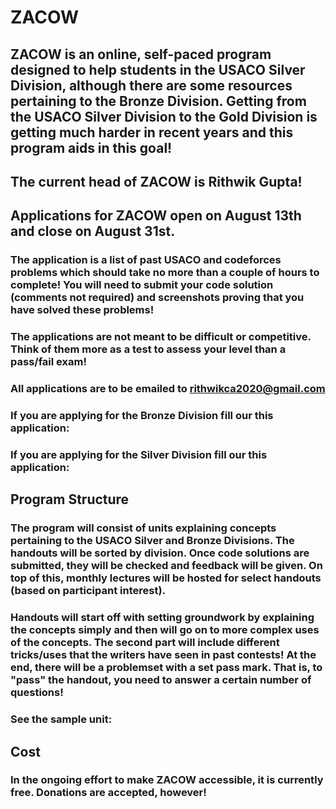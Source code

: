 # ZACOW

## ZACOW is an online, self-paced program designed to help students in the USACO Silver Division, although there are some resources pertaining to the Bronze Division. Getting from the USACO Silver Division to the Gold Division is getting much harder in recent years and this program aids in this goal!

## The current head of ZACOW is Rithwik Gupta!

## Applications for ZACOW open on August 13th and close on August 31st.

### The application is a list of past USACO and codeforces problems which should take no more than a couple of hours to complete! You will need to submit your code solution (comments not required) and screenshots proving that you have solved these problems!

### The applications are not meant to be difficult or competitive. Think of them more as a test to assess your level than a pass/fail exam!

### All applications are to be emailed to rithwikca2020@gmail.com
### If you are applying for the Bronze Division fill our this application: 
### If you are applying for the Silver Division fill our this application: 


## Program Structure
### The program will consist of units explaining concepts pertaining to the USACO Silver and Bronze Divisions. The handouts will be sorted by division. Once code solutions are submitted, they will be checked and feedback will be given. On top of this, monthly lectures will be hosted for select handouts (based on participant interest).
### Handouts will start off with setting groundwork by explaining the concepts simply and then will go on to more complex uses of the concepts. The second part will include different tricks/uses that the writers have seen in past contests! At the end, there will be a problemset with a set pass mark. That is, to "pass" the handout, you need to answer a certain number of questions!
### See the sample unit: 


## Cost
### In the ongoing effort to make ZACOW accessible, it is currently free. Donations are accepted, however!


